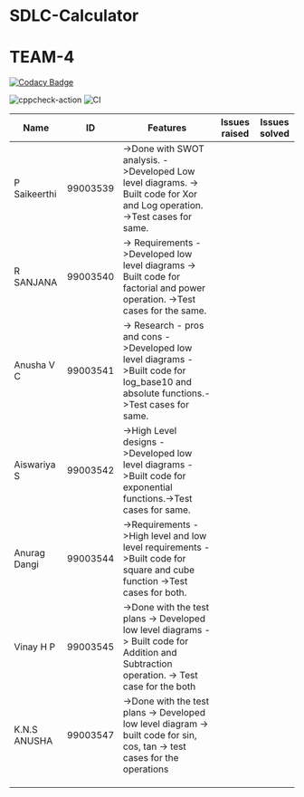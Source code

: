 # SDLC-Calculator
# TEAM-4

[![Codacy Badge](https://api.codacy.com/project/badge/Grade/3b20c7c3ec7f4734b42cc0d04dcf3fb2)](https://app.codacy.com/manual/99003550/SDLC-Calculator?utm_source=github.com&utm_medium=referral&utm_content=99003550/SDLC-Calculator&utm_campaign=Badge_Grade_Dashboard)


![cppcheck-action](https://github.com/99003550/SDLC-Calculator/workflows/cppcheck-action/badge.svg)
![CI](https://github.com/99003550/SDLC-Calculator/workflows/CI/badge.svg)



| Name         | ID       | Features                                                                                                                            | Issues raised | Issues solved |
|--------------|----------|-------------------------------------------------------------------------------------------------------------------------------------|---------------|---------------|
| P Saikeerthi | 99003539 | ->Done with SWOT analysis.          ->Developed Low level diagrams. -> Built code for Xor and Log operation. ->Test cases for same. |               |               |
| R SANJANA             | 99003540         |  -> Requirements ->Developed low level diagrams  -> Built code for factorial and power operation. ->Test cases for the same.                                                                                                                               |               |              |
| Anusha V C             |  99003541        | -> Research - pros and cons ->Developed low level diagrams ->Built code for log_base10 and absolute functions.->Test cases for same.                                                                                                                                 |               |               |
| Aiswariya S          |99003542       | ->High Level designs ->Developed low level diagrams ->Built code for exponential functions.->Test cases for same.                                                                                                                      
| Anurag Dangi              |  99003544             | ->Requirements ->High level and low level requirements ->Built code for square and cube function ->Test cases for both.
| Vinay H P             |99003545          | ->Done with the test plans -> Developed low level diagrams -> Built code for Addition and Subtraction operation. -> Test case for the both                                                                                                                                 |               |               |
| K.N.S ANUSHA             |99003547          |->Done with the test plans -> Developed low level diagram -> built code for sin, cos, tan -> test cases for the operations                                                                                                                                     |               |               |
|              |          |                                                                                                                                     |               |               |
|              |          |                                                                                                                                     |               |               |
|              |          |                                                                                                                                     |               |               |
